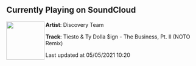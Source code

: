 ## Currently Playing on SoundCloud

[<img align="left" width="100" src="https://i1.sndcdn.com/artworks-u0FgqXx729RnBeUK-jzyNmw-t500x500.jpg">](https://soundcloud.com/discoveryteam/tiesto-ty-dolla-ign-the-business-pt-ii-noto-remix)

**Artist**: Discovery Team 

**Track**: Tiesto & Ty Dolla $ign - The Business, Pt. II (NOTO Remix)

Last updated at 05/05/2021 10:20
